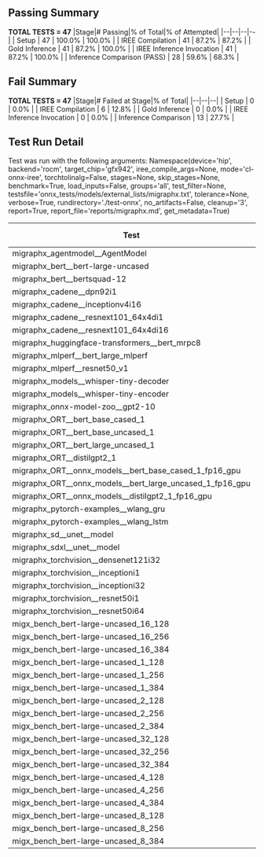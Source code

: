 ## Passing Summary

**TOTAL TESTS = 47**
|Stage|# Passing|% of Total|% of Attempted|
|--|--|--|--|
| Setup | 47 | 100.0% | 100.0% |
| IREE Compilation | 41 | 87.2% | 87.2% |
| Gold Inference | 41 | 87.2% | 100.0% |
| IREE Inference Invocation | 41 | 87.2% | 100.0% |
| Inference Comparison (PASS) | 28 | 59.6% | 68.3% |
## Fail Summary

**TOTAL TESTS = 47**
|Stage|# Failed at Stage|% of Total|
|--|--|--|
| Setup | 0 | 0.0% |
| IREE Compilation | 6 | 12.8% |
| Gold Inference | 0 | 0.0% |
| IREE Inference Invocation | 0 | 0.0% |
| Inference Comparison | 13 | 27.7% |
## Test Run Detail
Test was run with the following arguments:
Namespace(device='hip', backend='rocm', target_chip='gfx942', iree_compile_args=None, mode='cl-onnx-iree', torchtolinalg=False, stages=None, skip_stages=None, benchmark=True, load_inputs=False, groups='all', test_filter=None, testsfile='onnx_tests/models/external_lists/migraphx.txt', tolerance=None, verbose=True, rundirectory='./test-onnx', no_artifacts=False, cleanup='3', report=True, report_file='reports/migraphx.md', get_metadata=True)

| Test | Exit Status | Mean Benchmark Time (ms) | Notes |
|--|--|--|--|
| migraphx_agentmodel__AgentModel | compilation | None | |
| migraphx_bert__bert-large-uncased | PASS | 19.28476457639287 | |
| migraphx_bert__bertsquad-12 | compilation | None | |
| migraphx_cadene__dpn92i1 | Numerics | 42.41377778132173 | |
| migraphx_cadene__inceptionv4i16 | PASS | 244.14401603862643 | |
| migraphx_cadene__resnext101_64x4di1 | Numerics | 114.26284407368964 | |
| migraphx_cadene__resnext101_64x4di16 | Numerics | 363.90491706940037 | |
| migraphx_huggingface-transformers__bert_mrpc8 | PASS | 7.610991230290946 | |
| migraphx_mlperf__bert_large_mlperf | Numerics | 24.87111905182915 | |
| migraphx_mlperf__resnet50_v1 | compilation | None | |
| migraphx_models__whisper-tiny-decoder | PASS | 33.66057020390317 | |
| migraphx_models__whisper-tiny-encoder | Numerics | 167.3373884599035 | |
| migraphx_onnx-model-zoo__gpt2-10 | compilation | None | |
| migraphx_ORT__bert_base_cased_1 | PASS | 99.64303030735915 | |
| migraphx_ORT__bert_base_uncased_1 | PASS | 99.61249745850051 | |
| migraphx_ORT__bert_large_uncased_1 | PASS | 502.19002816205216 | |
| migraphx_ORT__distilgpt2_1 | PASS | 103.54627448222821 | |
| migraphx_ORT__onnx_models__bert_base_cased_1_fp16_gpu | Numerics | 118.24621257343976 | |
| migraphx_ORT__onnx_models__bert_large_uncased_1_fp16_gpu | Numerics | 292.5433005827168 | |
| migraphx_ORT__onnx_models__distilgpt2_1_fp16_gpu | Numerics | 50.20185370349149 | |
| migraphx_pytorch-examples__wlang_gru | PASS | 15.935468983472042 | |
| migraphx_pytorch-examples__wlang_lstm | PASS | 5.705345870165895 | |
| migraphx_sd__unet__model | import_model | None | |
| migraphx_sdxl__unet__model | import_model | None | |
| migraphx_torchvision__densenet121i32 | Numerics | 75.26778717766756 | |
| migraphx_torchvision__inceptioni1 | PASS | 39.994360532100295 | |
| migraphx_torchvision__inceptioni32 | PASS | 127.28377126364244 | |
| migraphx_torchvision__resnet50i1 | Numerics | 11.329050250952283 | |
| migraphx_torchvision__resnet50i64 | Numerics | 188.7122093078991 | |
| migx_bench_bert-large-uncased_16_128 | PASS | 35.409496747888625 | |
| migx_bench_bert-large-uncased_16_256 | PASS | 58.4042983310711 | |
| migx_bench_bert-large-uncased_16_384 | Numerics | 85.3220211100523 | |
| migx_bench_bert-large-uncased_1_128 | PASS | 13.079157722883936 | |
| migx_bench_bert-large-uncased_1_256 | PASS | 13.33652818634075 | |
| migx_bench_bert-large-uncased_1_384 | PASS | 19.404789665713906 | |
| migx_bench_bert-large-uncased_2_128 | PASS | 12.616566252527813 | |
| migx_bench_bert-large-uncased_2_256 | PASS | 13.222481182676814 | |
| migx_bench_bert-large-uncased_2_384 | PASS | 21.67123619195384 | |
| migx_bench_bert-large-uncased_32_128 | PASS | 70.85292828269303 | |
| migx_bench_bert-large-uncased_32_256 | PASS | 111.03449068549605 | |
| migx_bench_bert-large-uncased_32_384 | Numerics | 159.1778416962673 | |
| migx_bench_bert-large-uncased_4_128 | PASS | 17.98147392668286 | |
| migx_bench_bert-large-uncased_4_256 | PASS | 17.698974418453872 | |
| migx_bench_bert-large-uncased_4_384 | PASS | 26.702039827329987 | |
| migx_bench_bert-large-uncased_8_128 | PASS | 20.21045256849556 | |
| migx_bench_bert-large-uncased_8_256 | PASS | 29.720847456095118 | |
| migx_bench_bert-large-uncased_8_384 | PASS | 43.44071705903237 | |
